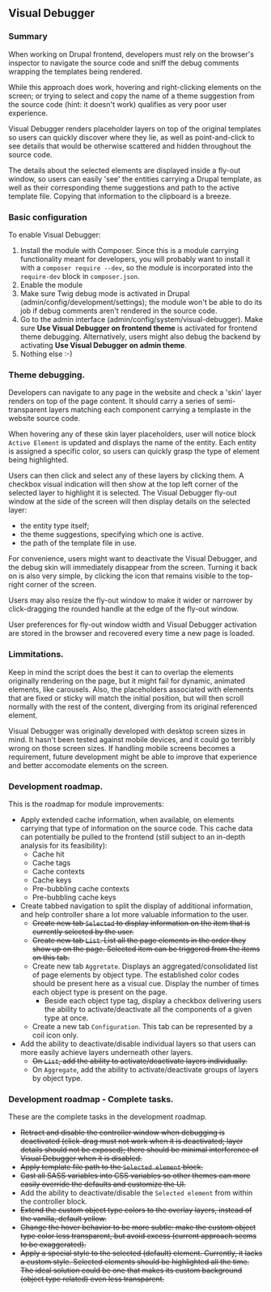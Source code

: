 Visual Debugger
---------------

### Summary

When working on Drupal frontend, developers must rely on the browser's inspector to navigate the source code and sniff the debug comments wrapping the templates being rendered.

While this approach does work, hovering and right-clicking elements on the screen; or trying to select and copy the name of a theme suggestion from the source code (hint: it doesn't work) qualifies as very poor user experience.

Visual Debugger renders placeholder layers on top of the original templates so users can quickly discover where they lie, as well as point-and-click to see details that would be otherwise scattered and hidden throughout the source code.

The details about the selected elements are displayed inside a fly-out window, so users can easily 'see' the entities carrying a Drupal template, as well as their corresponding theme suggestions and path to the active template file. Copying that information to the clipboard is a breeze.

### Basic configuration

To enable Visual Debugger:

1. Install the module with Composer. Since this is a module carrying functionality meant for developers, you will probably want to install it with a `composer require --dev`, so the module is incorporated into the `require-dev` block in `composer.json`.
2. Enable the module
3. Make sure Twig debug mode is activated in Drupal (admin/config/development/settings); the module won't be able to do its job if debug comments aren't rendered in the source code. 
3. Go to the admin interface (admin/config/system/visual-debugger). Make sure **Use Visual Debugger on frontend theme** is activated for frontend theme debugging. Alternatively, users might also debug the backend by activating **Use Visual Debugger on admin theme**.
4. Nothing else :-)

### Theme debugging.

Developers can navigate to any page in the website and check a 'skin' layer renders on top of the page content. It should carry a series of semi-transparent layers matching each component carrying a templaste in the website source code.

When hovering any of these skin layer placeholders, user will notice block `Active Element` is updated and displays the name of the entity. Each entity is assigned a specific color, so users can quickly grasp the type of element being highlighted.

Users can then click and select any of these layers by clicking them. A checkbox visual indication will then show at the top left corner of the selected layer to highlight it is selected. The Visual Debugger fly-out window at the side of the screen will then display details on the selected layer:
- the entity type itself;
- the theme suggestions, specifying which one is active.
- the path of the template file in use.

For convenience, users might want to deactivate the Visual Debugger, and the debug skin will immediately disappear from the screen. Turning it back on is also very simple, by clicking the icon that remains visible to the top-right corner of the screen.

Users may also resize the fly-out window to make it wider or narrower by click-dragging the rounded handle at the edge of the fly-out window.

User preferences for fly-out window width and Visual Debugger activation are stored in the browser and recovered every time a new page is loaded. 

### Limmitations.

Keep in mind the script does the best it can to overlap the elements originally rendering on the page, but it might fail for dynamic, animated elements, like carousels. Also, the placeholders associated with elements that are fixed or sticky will match the initial position, but will then scroll normally with the rest of the content, diverging from its original referenced element.

Visual Debugger was originally developed with desktop screen sizes in mind. It hasn't been tested against mobile devices, and it could go terribly wrong on those screen sizes. If handling mobile screens becomes a requirement, future development might be able to improve that experience and better accomodate elements on the screen.

### Development roadmap.

This is the roadmap for module improvements:
- Apply extended cache information, when available, on elements carrying that type of information on the source code. This cache data can potentially be pulled to the frontend (still subject to an in-depth analysis for its feasibility):
  - Cache hit
  - Cache tags
  - Cache contexts
  - Cache keys
  - Pre-bubbling cache contexts
  - Pre-bubbling cache keys
- Create tabbed navigation to split the display of additional information, and help controller share a lot more valuable information to the user.
  - ~~Create new tab `Selected` to display information on the item that is currently selected by the user.~~
  - ~~Create new tab `List`. List all the page elements in the order they show up on the page. Selected item can be triggered from the items on this tab.~~
  - Create new tab `Aggretate`. Displays an aggregated/consolidated list of page elements by object type. The established color codes should be present here as a visual cue. Display the number of times each object type is present on the page.
    - Beside each object type tag, display a checkbox delivering users the ability to activate/deactivate all the components of a given type at once.
  - Create a new tab `Configuration`. This tab can be represented by a coil icon only. 
- Add the ability to deactivate/disable individual layers so that users can more easily achieve layers underneath other layers.
  - ~~On `List`, add the ability to activate/deactivate layers individually.~~
  - On `Aggregate`, add the ability to activate/deactivate groups of layers by object type.

### Development roadmap - Complete tasks.

These are the complete tasks in the development roadmap.
- ~~Retract and disable the controller window when debugging is deactivated (click-drag must not work when it is deactivated; layer details should not be exposed); there should be minimal interference of Visual Debugger when it is disabled.~~
- ~~Apply template file path to the `Selected element` block.~~
- ~~Cast all SASS variables into CSS variables so other themes can more easily override the defaults and customize the UI.~~
- Add the ability to deactivate/disable the `Selected element` from within the controller block.
- ~~Extend the custom object type colors to the overlay layers, instead of the vanilla, default yellow.~~
- ~~Change the hover behavior to be more subtle: make the custom object type color less transparent, but avoid excess (current approach seems to be exaggerated).~~
- ~~Apply a special style to the selected (default) element. Currently, it lacks a custom style. Selected elements should be highlighted all the time. The ideal solution could be one that makes its custom background (object type related) even less transparent.~~